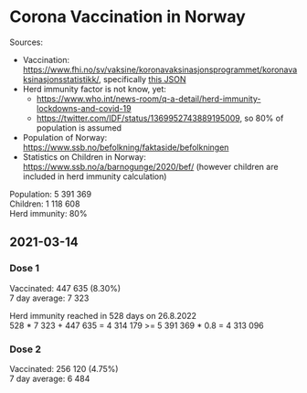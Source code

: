 # Corona Vaccination in Norway

Sources:

- Vaccination: <https://www.fhi.no/sv/vaksine/koronavaksinasjonsprogrammet/koronavaksinasjonsstatistikk/>, specifically [this JSON](https://www.fhi.no/api/chartdata/api/99119)
- Herd immunity factor is not know, yet:
  - <https://www.who.int/news-room/q-a-detail/herd-immunity-lockdowns-and-covid-19>
  - <https://twitter.com/IDF/status/1369952743889195009>, so 80% of population is assumed
- Population of Norway: <https://www.ssb.no/befolkning/faktaside/befolkningen>
- Statistics on Children in Norway: https://www.ssb.no/a/barnogunge/2020/bef/ (however children are included in herd immunity calculation)

Population: 5 391 369  
Children: 1 118 608  
Herd immunity: 80%  

## 2021-03-14

### Dose 1

Vaccinated: 447 635 (8.30%)  
7 day average: 7 323

Herd immunity reached in 528 days on 26.8.2022  
528 * 7 323 + 447 635 = 4 314 179 >= 5 391 369 * 0.8 = 4 313 096

### Dose 2

Vaccinated: 256 120 (4.75%)  
7 day average: 6 484

